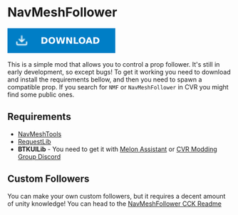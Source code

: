 # NavMeshFollower

[![Download Latest NavMeshFollower.dll](../.Resources/DownloadButtonEnabled.svg "Download Latest NavMeshFollower.dll")](https://github.com/kafeijao/Kafe_CVR_Mods/releases/latest/download/NavMeshFollower.dll)

This is a simple mod that allows you to control a prop follower. It's still in early development, so except bugs!
To get it working you need to download and install the requirements bellow, and then you need to spawn a compatible
prop. If you search for `NMF` or `NavMeshFollower` in CVR you might find some public ones.

## Requirements

- [NavMeshTools](../NavMeshTools/README.md)
- [RequestLib](../RequestLib/README.md)
- **BTKUILib** - You need to get it
  with [Melon Assistant](https://github.com/knah/CVRMelonAssistant/releases/latest/download/CVRMelonAssistant.exe)
  or [CVR Modding Group Discord](https://discord.gg/dndGPM3bxu)

## Custom Followers

You can make your own custom followers, but it requires a decent amount of unity knowledge! You can head to
the [NavMeshFollower CCK Readme](https://github.com/kafeijao/Kafe_CVR_CCKs/tree/master/NavMeshFollower)
